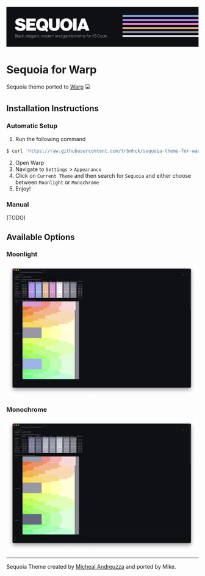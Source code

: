 ![Sequoia Theme Header](https://raw.githubusercontent.com/Sequoia-Theme/assets/main/githubHeader.png)

# Sequoia for Warp

Sequoia theme ported to [Warp](https://warp.dev) 💻

## Installation Instructions

### Automatic Setup

1. Run the following command
```sh
$ curl 'https://raw.githubusercontent.com/trbnhck/sequoia-theme-for-warp/main/install.sh' | bash
```
2. Open Warp
3. Navigate to `Settings` > `Appearance`
4. Click on `Current Theme` and then search for `Sequoia` and either choose between `Moonlight` or `Monochrome`
5. Enjoy!

### Manual

(TODO)

## Available Options

<p float="center">
  <div>
    <h3>Moonlight</h3>
    <img src="https://github.com/trbnhck/sequoia-theme-for-warp/blob/main/preview/sequoia_moonlight.png?raw=true" width="500" alt="Moonlight" />
  </div>
  <div>
    <h3>Monochrome</h3>
    <img src="https://raw.githubusercontent.com/trbnhck/sequoia-theme-for-warp/main/preview/sequoia_monochrome.png?raw=true" width="500" alt="Monochrome" /> 
  </div>
</p>

<hr />

Sequoia Theme created by [Micheal Andreuzza](https://github.com/michael-andreuzza) and ported by Mike.
